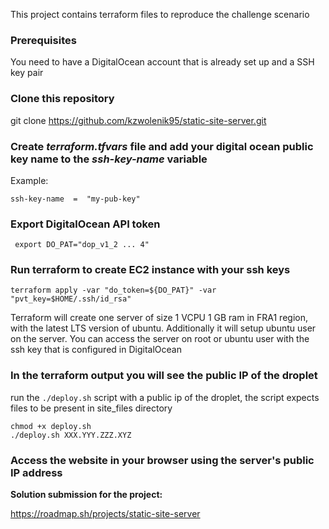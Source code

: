
  

This project contains terraform files to reproduce the challenge scenario

  
### Prerequisites
You need to have a DigitalOcean account that is already set up and a SSH key pair
  

### Clone this repository

  

git clone https://github.com/kzwolenik95/static-site-server.git

  

### Create *terraform.tfvars* file and add your digital ocean public key name to the *ssh-key-name* variable

  
Example:

    ssh-key-name  =  "my-pub-key"

### Export DigitalOcean API token

     export DO_PAT="dop_v1_2 ... 4"

### Run terraform to create EC2 instance with your ssh keys

    terraform apply -var "do_token=${DO_PAT}" -var "pvt_key=$HOME/.ssh/id_rsa" 

Terraform will create one server of size 1 VCPU 1 GB ram in FRA1 region, with the latest LTS version of ubuntu. Additionally it will setup ubuntu user on the server. You can access the server on root or ubuntu user with the ssh key that is configured in DigitalOcean


### In the terraform output you will see the public IP of the droplet
run the `./deploy.sh` script with a public ip of the droplet, the script expects files to be present in site_files directory

    chmod +x deploy.sh
    ./deploy.sh XXX.YYY.ZZZ.XYZ

### Access the website in your browser using the server's public IP address
  

**Solution submission for the project:**

https://roadmap.sh/projects/static-site-server


